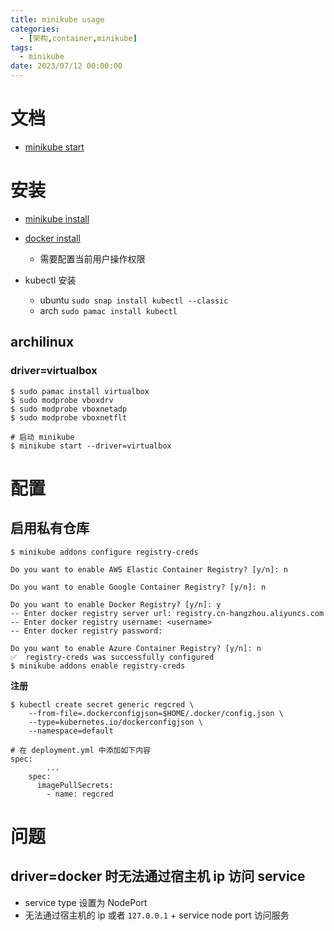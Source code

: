 ```yaml
---
title: minikube usage
categories: 
  - [架构,container,minikube]
tags:
  - minikube
date: 2023/07/12 00:00:00
---
```


# 文档

- [minikube start](https://minikube.sigs.k8s.io/docs/start/)

# 安装

- [minikube install](https://minikube.sigs.k8s.io/docs/start/)
- [docker install](https://docs.docker.com/engine/install/)
  - 需要配置当前用户操作权限

- kubectl 安装
  - ubuntu `sudo snap install kubectl --classic`
  - arch `sudo pamac install kubectl`

## archilinux

### driver=virtualbox

```shell
$ sudo pamac install virtualbox
$ sudo modprobe vboxdrv
$ sudo modprobe vboxnetadp
$ sudo modprobe vboxnetflt

# 启动 minikube
$ minikube start --driver=virtualbox
```

# 配置

## 启用私有仓库

```shell
$ minikube addons configure registry-creds

Do you want to enable AWS Elastic Container Registry? [y/n]: n

Do you want to enable Google Container Registry? [y/n]: n

Do you want to enable Docker Registry? [y/n]: y
-- Enter docker registry server url: registry.cn-hangzhou.aliyuncs.com
-- Enter docker registry username: <username>
-- Enter docker registry password:

Do you want to enable Azure Container Registry? [y/n]: n
✅  registry-creds was successfully configured
$ minikube addons enable registry-creds
```

**注册**

```shell
$ kubectl create secret generic regcred \
    --from-file=.dockerconfigjson=$HOME/.docker/config.json \
    --type=kubernetes.io/dockerconfigjson \
    --namespace=default

# 在 deployment.yml 中添加如下内容
spec:
		...
    spec:
      imagePullSecrets:
        - name: regcred
```

# 问题

## driver=docker 时无法通过宿主机 ip 访问 service

- service type 设置为 NodePort
- 无法通过宿主机的 ip 或者 `127.0.0.1` + service node port 访问服务
